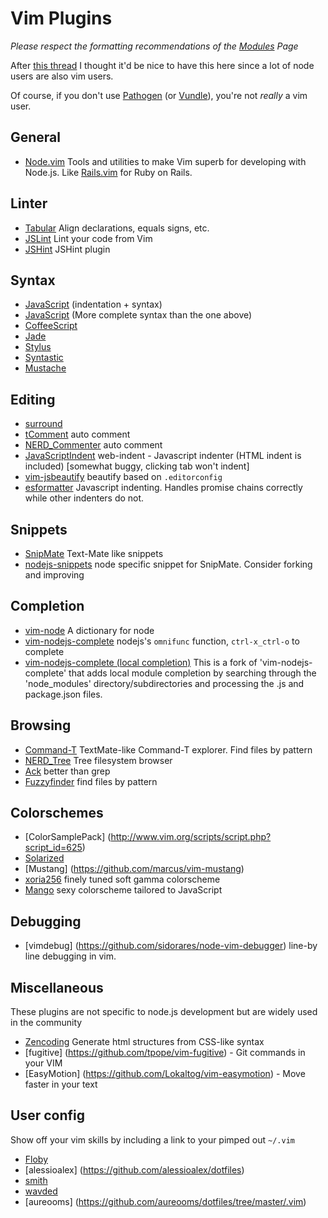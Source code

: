 # Vim Plugins

_Please respect the formatting recommendations of the [Modules](https://github.com/joyent/node/wiki/Modules) Page_

After [this thread](http://groups.google.com/group/nodejs/browse_thread/thread/c5fe809d3cf9ca72) I thought it'd be nice to have this here since a lot of node users are also vim users.

Of course, if you don't use [Pathogen](http://www.vim.org/scripts/script.php?script_id=2332) (or [Vundle](http://github.com/gmarik/vundle)), you're not _really_ a vim user.

## General

* [Node.vim](https://github.com/moll/vim-node) Tools and utilities to make Vim superb for developing with Node.js. Like [Rails.vim](https://github.com/tpope/vim-rails) for Ruby on Rails.

## Linter

* [Tabular](http://vimcasts.org/episodes/aligning-text-with-tabular-vim/) Align declarations, equals signs, etc.
* [JSLint](https://github.com/hallettj/jslint.vim) Lint your code from Vim
* [JSHint](https://github.com/walm/jshint.vim) JSHint plugin


## Syntax

* [JavaScript](https://github.com/pangloss/vim-javascript) (indentation + syntax)
* [JavaScript](https://github.com/jelera/vim-javascript-syntax) (More complete syntax than the one above)
* [CoffeeScript](https://github.com/kchmck/vim-coffee-script)
* [Jade](https://github.com/digitaltoad/vim-jade)
* [Stylus](https://github.com/wavded/vim-stylus)
* [Syntastic](https://github.com/scrooloose/syntastic)
* [Mustache](https://github.com/juvenn/mustache.vim.git)

## Editing

* [surround](http://www.vim.org/scripts/script.php?script_id=1697) 
* [tComment](http://www.vim.org/scripts/script.php?script_id=1173) auto comment
* [NERD_Commenter](http://www.vim.org/scripts/script.php?script_id=1218) auto comment
* [JavaScriptIndent](http://www.vim.org/scripts/script.php?script_id=3081) web-indent - Javascript indenter (HTML indent is included) [somewhat buggy, clicking tab won't indent]
* [vim-jsbeautify](https://github.com/maksimr/vim-jsbeautify) beautify based on `.editorconfig`
* [esformatter](https://gist.github.com/nisaacson/6939960) Javascript indenting. Handles promise chains correctly while other indenters do not. 

## Snippets

* [SnipMate](https://github.com/garbas/vim-snipmate) Text-Mate like snippets
* [nodejs-snippets](https://github.com/jamescarr/snipmate-nodejs) node specific snippet for SnipMate. Consider forking and improving

## Completion

* [vim-node](https://github.com/guileen/vim-node) A dictionary for node
* [vim-nodejs-complete](https://github.com/myhere/vim-nodejs-complete) nodejs's `omnifunc` function, `ctrl-x_ctrl-o` to complete
* [vim-nodejs-complete (local completion)](https://github.com/ahayman/vim-nodejs-complete) This is a fork of 'vim-nodejs-complete' that adds local module completion by searching through the 'node_modules' directory/subdirectories and processing the .js and package.json files.

## Browsing

* [Command-T](http://www.vim.org/scripts/script.php?script_id=3025) TextMate-like Command-T explorer. Find files by pattern
* [NERD_Tree](http://www.vim.org/scripts/script.php?script_id=1658) Tree filesystem browser
* [Ack](https://github.com/mileszs/ack.vim) better than grep
* [Fuzzyfinder](http://www.vim.org/scripts/script.php?script_id=1984) find files by pattern

## Colorschemes

* [ColorSamplePack] (http://www.vim.org/scripts/script.php?script_id=625)
* [Solarized](https://github.com/altercation/vim-colors-solarized)
* [Mustang] (https://github.com/marcus/vim-mustang)
* [xoria256](http://www.vim.org/scripts/script.php?script_id=2140) finely tuned soft gamma colorscheme
* [Mango](https://github.com/goatslacker/mango.vim) sexy colorscheme tailored to JavaScript

## Debugging

* [vimdebug] (https://github.com/sidorares/node-vim-debugger) line-by line debugging in vim.

## Miscellaneous

These plugins are not specific to node.js development but are widely used in the community

* [Zencoding](http://www.vim.org/scripts/script.php?script_id=2981) Generate html structures from CSS-like syntax
* [fugitive] (https://github.com/tpope/vim-fugitive) - Git commands in your VIM
* [EasyMotion] (https://github.com/Lokaltog/vim-easymotion) - Move faster in your text

## User config

Show off your vim skills by including a link to your pimped out `~/.vim`

* [Floby](https://github.com/Floby/vim-config)
* [alessioalex] (https://github.com/alessioalex/dotfiles)
* [smith](https://github.com/smith/vim-config)
* [wavded](https://github.com/wavded/dotfiles/tree/master/vim)
* [aureooms] (https://github.com/aureooms/dotfiles/tree/master/.vim)
